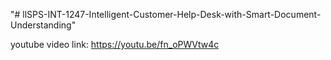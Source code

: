 "# llSPS-INT-1247-Intelligent-Customer-Help-Desk-with-Smart-Document-Understanding" 



youtube video link: https://youtu.be/fn_oPWVtw4c
